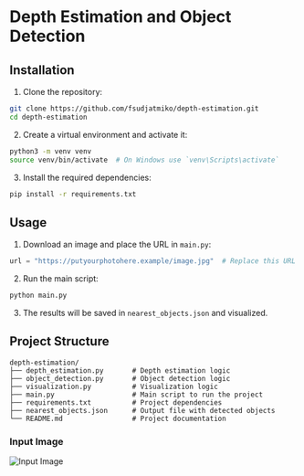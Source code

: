 # Depth Estimation and Object Detection

## Installation

1. Clone the repository:
  ```sh
  git clone https://github.com/fsudjatmiko/depth-estimation.git
  cd depth-estimation
  ```

2. Create a virtual environment and activate it:
  ```sh
  python3 -m venv venv
  source venv/bin/activate  # On Windows use `venv\Scripts\activate`
  ```

3. Install the required dependencies:
  ```sh
  pip install -r requirements.txt
  ```

## Usage

1. Download an image and place the URL in `main.py`:
  ```py
  url = "https://putyourphotohere.example/image.jpg"  # Replace this URL with your own image URL
  ```

2. Run the main script:
  ```sh
  python main.py
  ```

3. The results will be saved in `nearest_objects.json` and visualized.

## Project Structure

```
depth-estimation/
├── depth_estimation.py       # Depth estimation logic
├── object_detection.py       # Object detection logic
├── visualization.py          # Visualization logic
├── main.py                   # Main script to run the project
├── requirements.txt          # Project dependencies
├── nearest_objects.json      # Output file with detected objects
└── README.md                 # Project documentation
```

### Input Image
![Input Image](https://putyourphotohere.example/image.jpg)
